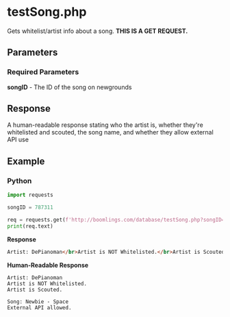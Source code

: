 # testSong.php

Gets whitelist/artist info about a song. **THIS IS A GET REQUEST.**

## Parameters

### Required Parameters

**songID** - The ID of the song on newgrounds

## Response

A human-readable response stating who the artist is, whether they're whitelisted and scouted, the song name, and whether they allow external API use

## Example

<!-- tabs:start -->

### **Python**

```py
import requests

songID = 787311

req = requests.get(f'http://boomlings.com/database/testSong.php?songID={songID}')
print(req.text)
```

**Response**

```html
Artist: DePianoman</br>Artist is NOT Whitelisted.</br>Artist is Scouted.</br></br>Song: Newbie - Space</br>External API allowed.
```

**Human-Readable Response**

```
Artist: DePianoman
Artist is NOT Whitelisted.
Artist is Scouted.

Song: Newbie - Space
External API allowed.
```

<!-- tabs:end -->

